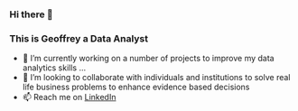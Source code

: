 ### Hi there 👋
 ### This is Geoffrey a Data Analyst 
- 🔭 I’m currently working on a number of projects to improve my data analytics skills ...
- 👯 I’m looking to collaborate with individuals and institutions to solve real life business problems to enhance evidence based decisions 
- 📫 Reach me on [LinkedIn](https://www.linkedin.com/in/geoffrey-anyaegbu-mba-msc-40b58619/)
